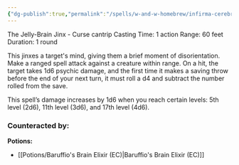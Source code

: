 ```yaml
---
{"dg-publish":true,"permalink":"/spells/w-and-w-homebrew/infirma-cerebra/"}
---
```


The Jelly-Brain Jinx - Curse cantrip 
Casting Time: 1 action 
Range: 60 feet 
Duration: 1 round 

This jinxes a target's mind, giving them a brief moment of disorientation. Make a ranged spell attack against a creature within range. On a hit, the target takes 1d6 psychic damage, and the first time it makes a saving throw before the end of your next turn, it must roll a d4 and subtract the number rolled from the save. 

This spell’s damage increases by 1d6 when you reach certain levels: 5th level (2d6), 11th level (3d6), and 17th level (4d6).

### Counteracted by:
**Potions:**
- [[Potions/Baruffio's Brain Elixir (EC)\|Baruffio's Brain Elixir (EC)]]